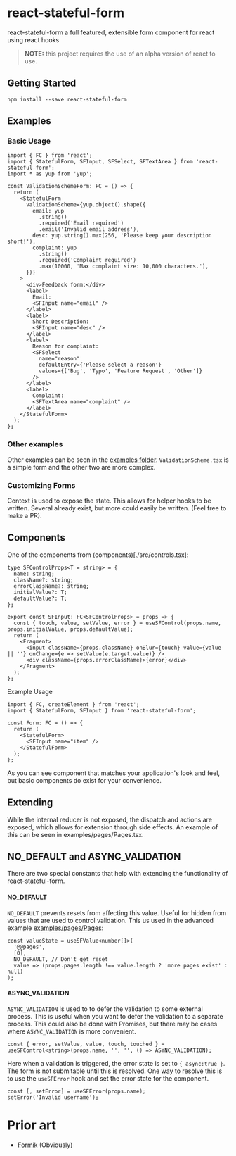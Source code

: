 # react-stateful-form

react-stateful-form a full featured, extensible form component for react using react hooks

> **NOTE:** this project requires the use of an alpha version of react to use.

## Getting Started

```
npm install --save react-stateful-form
```

## Examples

### Basic Usage

```tsx
import { FC } from 'react';
import { StatefulForm, SFInput, SFSelect, SFTextArea } from 'react-stateful-form';
import * as yup from 'yup';

const ValidationSchemeForm: FC = () => {
  return (
    <StatefulForm
      validationScheme={yup.object().shape({
        email: yup
          .string()
          .required('Email required')
          .email('Invalid email address'),
        desc: yup.string().max(256, 'Please keep your description short!'),
        complaint: yup
          .string()
          .required('Complaint required')
          .max(10000, 'Max complaint size: 10,000 characters.'),
      })}
    >
      <div>Feedback form:</div>
      <label>
        Email:
        <SFInput name="email" />
      </label>
      <label>
        Short Description:
        <SFInput name="desc" />
      </label>
      <label>
        Reason for complaint:
        <SFSelect
          name="reason"
          defaultEntry={'Please select a reason'}
          values={['Bug', 'Typo', 'Feature Request', 'Other']}
        />
      </label>
      <label>
        Complaint:
        <SFTextArea name="complaint" />
      </label>
    </StatefulForm>
  );
};
```

### Other examples

Other examples can be seen in the [examples folder](./examples). `ValidationScheme.tsx` is a simple form and the other two are more complex.

### Customizing Forms

Context is used to expose the state. This allows for helper hooks to be written. Several already exist, but more could easily be written. (Feel free to make a PR).

## Components

One of the components from (components)[./src/controls.tsx]:

```tsx
type SFControlProps<T = string> = {
  name: string;
  className?: string;
  errorClassName?: string;
  initialValue?: T;
  defaultValue?: T;
};

export const SFInput: FC<SFControlProps> = props => {
  const { touch, value, setValue, error } = useSFControl(props.name, props.initialValue, props.defaultValue);
  return (
    <Fragment>
      <input className={props.className} onBlur={touch} value={value || ''} onChange={e => setValue(e.target.value)} />
      <div className={props.errorClassName}>{error}</div>
    </Fragment>
  );
};
```

Example Usage

```tsx
import { FC, createElement } from 'react';
import { StatefulForm, SFInput } from 'react-stateful-form';

const Form: FC = () => {
  return (
    <StatefulForm>
      <SFInput name="item" />
    </StatefulForm>
  );
};
```

As you can see component that matches your application's look and feel, but basic components do exist for your convenience.

## Extending

While the internal reducer is not exposed, the dispatch and actions are exposed, which allows for extension through side effects.
An example of this can be seen in examples/pages/Pages.tsx.

## NO_DEFAULT and ASYNC_VALIDATION

There are two special constants that help with extending the functionality of react-stateful-form.

#### NO_DEFAULT

`NO_DEFAULT` prevents resets from affecting this value. Useful for hidden from values that are used to control validation.
This us used in the advanced example [examples/pages/Pages](examples/pages/Pages.ts):

```tsx
const valueState = useSFValue<number[]>(
  '@@pages',
  [0],
  NO_DEFAULT, // Don't get reset
  value => (props.pages.length !== value.length ? 'more pages exist' : null)
);
```

#### ASYNC_VALIDATION

`ASYNC_VALIDATION` Is used to to defer the validation to some external process. This is useful when you want to defer the validation to a separate process. This could also be done with Promises, but there may be cases where `ASYNC_VALIDATION` is more convenient.

```tsx
const { error, setValue, value, touch, touched } = useSFControl<string>(props.name, '', '', () => ASYNC_VALIDATION);
```

Here when a validation is triggered, the error state is set to `{ async:true }`. The form is not submitable until this is resolved. One way to resolve this is to use the `useSFError` hook and set the error state for the component.

```tsx
const [, setError] = useSFError(props.name);
setError('Invalid username');
```

# Prior art

- [Formik](https://github.com/jaredpalmer/formik) (Obviously)
